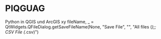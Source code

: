 # PIQGUAG
 Python in QGIS und ArcGIS
xy fileName, _ = QtWidgets.QFileDialog.getSaveFileName(None, "Save File", "", "All files (*);; CSV File (*.csv)")
